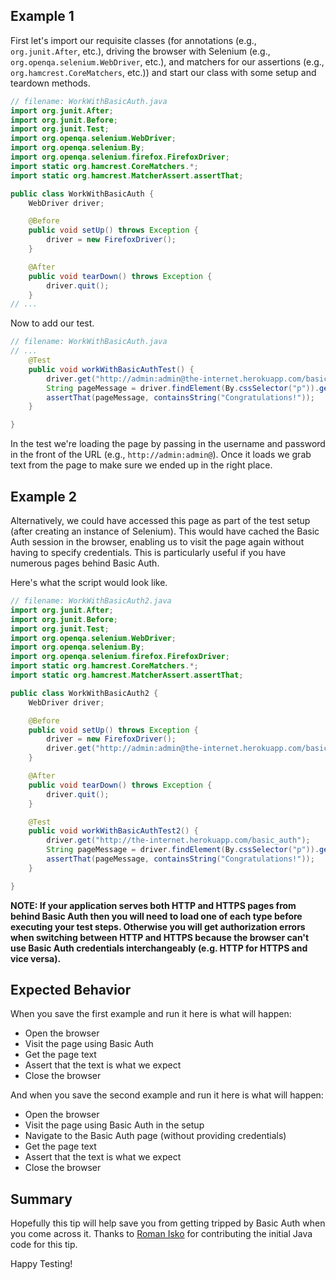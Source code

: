 ## Example 1

First let's import our requisite classes (for annotations (e.g., `org.junit.After`, etc.), driving the browser with Selenium (e.g., `org.openqa.selenium.WebDriver`, etc.), and matchers for our assertions (e.g., `org.hamcrest.CoreMatchers`, etc.)) and start our class with some setup and teardown methods.

```java
// filename: WorkWithBasicAuth.java
import org.junit.After;
import org.junit.Before;
import org.junit.Test;
import org.openqa.selenium.WebDriver;
import org.openqa.selenium.By;
import org.openqa.selenium.firefox.FirefoxDriver;
import static org.hamcrest.CoreMatchers.*;
import static org.hamcrest.MatcherAssert.assertThat;

public class WorkWithBasicAuth {
    WebDriver driver;

    @Before
    public void setUp() throws Exception {
        driver = new FirefoxDriver();
    }

    @After
    public void tearDown() throws Exception {
        driver.quit();
    }
// ...
```

Now to add our test.

```java
// filename: WorkWithBasicAuth.java
// ...
    @Test
    public void workWithBasicAuthTest() {
        driver.get("http://admin:admin@the-internet.herokuapp.com/basic_auth");
        String pageMessage = driver.findElement(By.cssSelector("p")).getText();
        assertThat(pageMessage, containsString("Congratulations!"));
    }

}
```

In the test we're loading the page by passing in the username and password in the front of the URL (e.g., `http://admin:admin@`). Once it loads we grab text from the page to make sure we ended up in the right place.

## Example 2

Alternatively, we could have accessed this page as part of the test setup (after creating an instance of Selenium). This would have cached the Basic Auth session in the browser, enabling us to visit the page again without having to specify credentials. This is particularly useful if you have numerous pages behind Basic Auth.

Here's what the script would look like.

```java
// filename: WorkWithBasicAuth2.java
import org.junit.After;
import org.junit.Before;
import org.junit.Test;
import org.openqa.selenium.WebDriver;
import org.openqa.selenium.By;
import org.openqa.selenium.firefox.FirefoxDriver;
import static org.hamcrest.CoreMatchers.*;
import static org.hamcrest.MatcherAssert.assertThat;

public class WorkWithBasicAuth2 {
    WebDriver driver;

    @Before
    public void setUp() throws Exception {
        driver = new FirefoxDriver();
        driver.get("http://admin:admin@the-internet.herokuapp.com/basic_auth");
    }

    @After
    public void tearDown() throws Exception {
        driver.quit();
    }

    @Test
    public void workWithBasicAuthTest2() {
        driver.get("http://the-internet.herokuapp.com/basic_auth");
        String pageMessage = driver.findElement(By.cssSelector("p")).getText();
        assertThat(pageMessage, containsString("Congratulations!"));
    }

}
```

__NOTE: If your application serves both HTTP and HTTPS pages from behind Basic Auth then you will need to load one of each type before executing your test steps. Otherwise you will get authorization errors when switching between HTTP and HTTPS because the browser can't use Basic Auth credentials interchangeably (e.g. HTTP for HTTPS and vice versa).__

## Expected Behavior

When you save the first example and run it here is what will happen:

+ Open the browser
+ Visit the page using Basic Auth
+ Get the page text
+ Assert that the text is what we expect
+ Close the browser

And when you save the second example and run it here is what will happen:

+ Open the browser
+ Visit the page using Basic Auth in the setup
+ Navigate to the Basic Auth page (without providing credentials)
+ Get the page text
+ Assert that the text is what we expect
+ Close the browser

## Summary

Hopefully this tip will help save you from getting tripped by Basic Auth when you come across it.
Thanks to [Roman Isko](https://github.com/RomanIsko) for contributing the initial Java code for this tip.

Happy Testing!
